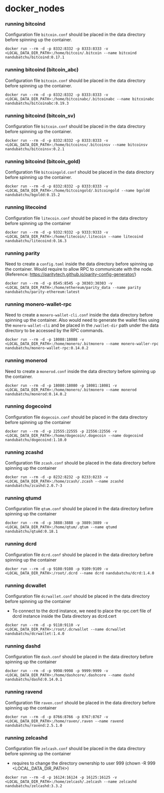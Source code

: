 # docker_nodes

### running bitcoind
Configuration file `bitcoin.conf` should be placed in the data directory before spinning up the container.
```
docker run --rm -d -p 8332:8332 -p 8333:8333 -v <LOCAL_DATA_DIR_PATH>:/home/bitcoin/.bitcoin --name bitcoind nandubatchu/bitcoind:0.17.1
```

### running bitcoind (bitcoin_abc)
Configuration file `bitcoin.conf` should be placed in the data directory before spinning up the container.
```
docker run --rm -d -p 8332:8332 -p 8333:8333 -v <LOCAL_DATA_DIR_PATH>:/home/bitcoinabc/.bitcoinabc --name bitcoinabc nandubatchu/bitcoinabc:0.19.3
```

### running bitcoind (bitcoin_sv)
Configuration file `bitcoin.conf` should be placed in the data directory before spinning up the container.
```
docker run --rm -d -p 8332:8332 -p 8333:8333 -v <LOCAL_DATA_DIR_PATH>:/home/bitcoinsv/.bitcoinsv --name bitcoinsv nandubatchu/bitcoinsv:0.2.1
```
### running bitcoind (bitcoin_gold)
Configuration file `bitcoingold.conf` should be placed in the data directory before spinning up the container.
```
docker run --rm -d -p 8332:8332 -p 8333:8333 -v <LOCAL_DATA_DIR_PATH>:/home/bitcoingold/.bitcoingold --name bgoldd nandubatchu/bgoldd:0.15.2
```

### running litecoind
Configuration file `litecoin.conf` should be placed in the data directory before spinning up the container
```
docker run --rm -d -p 9332:9332 -p 9333:9333 -v <LOCAL_DATA_DIR_PATH>:/home/litecoin/.litecoin --name litecoind nandubatchu/litecoind:0.16.3
```

### running parity
Need to create a `config.toml` inside the data directory before spinning up the container. Would require to allow RPC to communicate with the node. (Reference: https://paritytech.github.io/parity-config-generator/)

```
docker run --rm -d -p 8545:8545 -p 30303:30303 -v <LOCAL_DATA_DIR_PATH>:/home/ethereum/parity_data --name parity nandubatchu/parity-ethereum:latest
```

### running monero-wallet-rpc
Need to create a `monero-wallet-cli.conf` inside the data directory before spinning up the container.
Also would need to generate the wallet files using the `monero-wallet-cli` and be placed in the `/wallet-dir` path under the data directory to be accessed by the RPC commands.
```
docker run --rm -d -p 18088:18088 -v <LOCAL_DATA_DIR_PATH>:/home/monero/.bitmonero --name monero-waller-rpc nandubatchu/monero-wallet-rpc:0.14.0.2
```

### running monerod
Need to create a `monerod.conf` inside the data directory before spinning up the container.
```
docker run --rm -d -p 18080:18080 -p 18081:18081 -v <LOCAL_DATA_DIR_PATH>:/home/monero/.bitmonero --name monerod nandubatchu/monerod:0.14.0.2
```

### running dogecoind
Configuration file `dogecoin.conf` should be placed in the data directory before spinning up the container
```
docker run --rm -d -p 22555:22555 -p 22556:22556 -v <LOCAL_DATA_DIR_PATH>:/home/dogecoin/.dogecoin --name dogecoind nandubatchu/dogecoind:1.10.0
```

### running zcashd
Configuration file `zcash.conf` should be placed in the data directory before spinning up the container
```
docker run --rm -d -p 8232:8232 -p 8233:8233 -v <LOCAL_DATA_DIR_PATH>:/home/zcash/.zcash --name zcashd nandubatchu/zcashd:2.0.7-3
```

### running qtumd
Configuration file `qtum.conf` should be placed in the data directory before spinning up the container
```
docker run --rm -d -p 3888:3888 -p 3889:3889 -v <LOCAL_DATA_DIR_PATH>:/home/qtum/.qtum --name qtumd nandubatchu/qtumd:0.18.1
```

### running dcrd
Configuration file `dcrd.conf` should be placed in the data directory before spinning up the container
```
docker run --rm -d -p 9108:9108 -p 9109:9109 -v <LOCAL_DATA_DIR_PATH>:/root/.dcrd --name dcrd nandubatchu/dcrd:1.4.0
```

### running dcwallet
Configuration file `dcrwallet.conf` should be placed in the data directory before spinning up the container
* To connect to the dcrd instance, we need to place the rpc.cert file of dcrd instance inside the Data directory as dcrd.cert
```
docker run --rm -d -p 9110:9110 -v <LOCAL_DATA_DIR_PATH>:/root/.dcrwallet --name dcrwallet nandubatchu/dcrwallet:1.4.0
```

### running dashd
Configuration file `dash.conf` should be placed in the data directory before spinning up the container
```
docker run --rm -d -p 9998:9998 -p 9999:9999 -v <LOCAL_DATA_DIR_PATH>:/home/dashcore/.dashcore --name dashd nandubatchu/dashd:0.14.0.1
```

### running ravend
Configuration file `raven.conf` should be placed in the data directory before spinning up the container
```
docker run --rm -d -p 8766:8766 -p 8767:8767 -v <LOCAL_DATA_DIR_PATH>:/home/raven/.raven --name ravend nandubatchu/ravend:2.5.1.0
```

### running zelcashd
Configuration file `zelcash.conf` should be placed in the data directory before spinning up the container
* requires to change the directory ownership to user 999 (chown -R 999 <LOCAL_DATA_DIR_PATH>)
```
docker run --rm -d -p 16124:16124 -p 16125:16125 -v <LOCAL_DATA_DIR_PATH>:/home/zelcash/.zelcash --name zelcashd nandubatchu/zelcashd:3.3.2
```